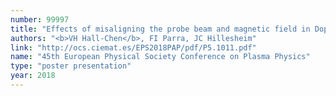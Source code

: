 ```yaml
---
number: 99997
title: "Effects of misaligning the probe beam and magnetic field in Doppler backscattering measurements"
authors: "<b>VH Hall-Chen</b>, FI Parra, JC Hillesheim"
link: "http://ocs.ciemat.es/EPS2018PAP/pdf/P5.1011.pdf"
name: "45th European Physical Society Conference on Plasma Physics"
type: "poster presentation"
year: 2018
---
```


